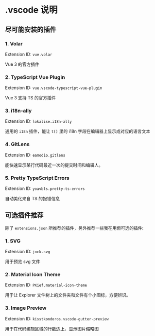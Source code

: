 # .vscode 说明

## 尽可能安装的插件

### 1. Volar

Extension ID: `vue.volar`

Vue 3 的官方插件

### 2. TypeScript Vue Plugin

Extension ID: `vue.vscode-typescript-vue-plugin`

Vue 3 支持 TS 的官方插件

### 3. i18n-ally

Extension ID: `lokalise.i18n-ally`

通用的 `i18n` 插件，能让 `t()` 里的 i18n 字段在编辑器上显示成对应的语言文本

### 4. GitLens

Extension ID: `eamodio.gitlens`

能快速显示某行代码最近一次的提交时间和编辑人。

### 5. Pretty TypeScript Errors

Extension ID: `yoavbls.pretty-ts-errors`

自动美化来自 TS 的报错信息


## 可选插件推荐

除了 `extensions.json` 所推荐的插件，另外推荐一些我在用但可选的插件:

### 1. SVG

Extension ID: `jock.svg` 

用于预览 svg 文件

### 2. Material Icon Theme

Extension ID: `PKief.material-icon-theme`

用于让 Explorer 文件树上的文件夹和文件有个小图标，方便辨识。

### 3. Image Preview

Extension ID: `kisstkondoros.vscode-gutter-preview`

用于在代码编辑区域的行数边上，显示图片缩略图